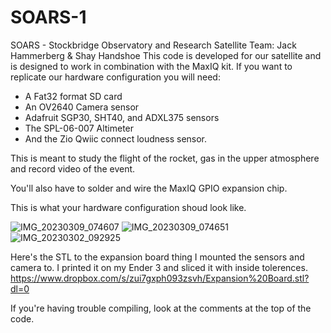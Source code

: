 # SOARS-1
SOARS - Stockbridge Observatory and Research Satellite
Team: Jack Hammerberg & Shay Handshoe
This code is developed for our satellite and is designed to work in combination with the MaxIQ kit. 
If you want to replicate our hardware configuration you will need:

- A Fat32 format SD card
- An OV2640 Camera sensor
- Adafruit SGP30, SHT40, and ADXL375 sensors
- The SPL-06-007 Altimeter
- And the Zio Qwiic connect loudness sensor.

This is meant to study the flight of the rocket, gas in the upper atmosphere and record video of the event.

You'll also have to solder and wire the MaxIQ GPIO expansion chip.

This is what your hardware configuration shoud look like.

![IMG_20230309_074607](https://user-images.githubusercontent.com/22381811/224048804-50c15c5f-3fe9-4aca-bea1-427a61e08cc5.jpg)
![IMG_20230309_074651](https://user-images.githubusercontent.com/22381811/224048817-7842ffaf-bc43-4368-856f-4d46da78c1e9.jpg)
![IMG_20230302_092925](https://user-images.githubusercontent.com/22381811/224048824-212e9c99-7d33-4bfe-89b3-bfb9acb57bb7.jpg)

Here's the STL to the expansion board thing I mounted the sensors and camera to. I printed it on my Ender 3 and sliced it with inside tolerences.
https://www.dropbox.com/s/zui7gxph093zsvh/Expansion%20Board.stl?dl=0

If you're having trouble compiling, look at the comments at the top of the code.
